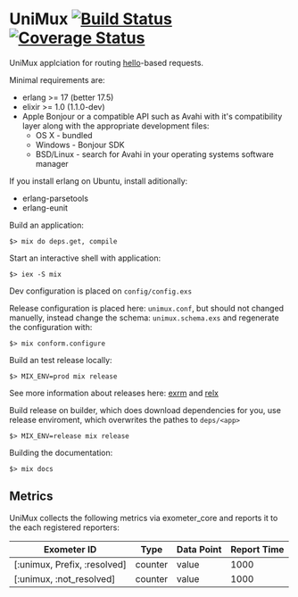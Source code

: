 UniMux [![Build Status](https://travis-ci.org/carosio/unimux.svg)](https://travis-ci.org/carosio/unimux) [![Coverage Status](https://coveralls.io/repos/carosio/unimux/badge.svg?branch=master&service=github)](https://coveralls.io/github/carosio/unimux?branch=master)
======


UniMux applciation for routing [hello](https://github.com/travelping/hello)-based requests.

Minimal requirements are:

* erlang >= 17 (better 17.5)
* elixir >= 1.0 (1.1.0-dev)
* Apple Bonjour or a compatible API such as Avahi with it's compatibility layer along with the appropriate development files:
  * OS X - bundled
  * Windows - Bonjour SDK
  * BSD/Linux - search for Avahi in your operating systems software manager

If you install erlang on Ubuntu, install aditionally:

* erlang-parsetools
* erlang-eunit

Build an application:

    $> mix do deps.get, compile

Start an interactive shell with application:

    $> iex -S mix

Dev configuration is placed on `config/config.exs`

Release configuration is placed here: `unimux.conf`, but should not changed manuelly, instead change the schema: `unimux.schema.exs` and regenerate the configuration with:

    $> mix conform.configure

Build an test release locally:

    $> MIX_ENV=prod mix release

See more information about releases here: [exrm](https://github.com/bitwalker/exrm) and [relx](https://github.com/erlware/relx)

Build release on builder, which does download dependencies for you, use release enviroment, which overwrites the pathes to `deps/<app>`

    $> MIX_ENV=release mix release

Building the documentation:

    $> mix docs

## Metrics

UniMux collects the following metrics via exometer_core and reports it to the each registered reporters: 

| Exometer ID                         | Type    | Data Point | Report Time |
|-------------------------------------|---------|------------|-------------|
| [:unimux, Prefix, :resolved]        | counter |    value   |   1000      |
| [:unimux, :not_resolved]            | counter |    value   |   1000      |
